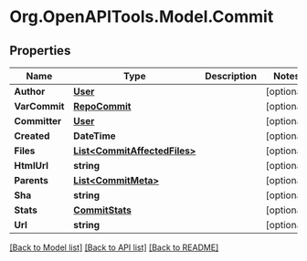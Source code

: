 # Org.OpenAPITools.Model.Commit

## Properties

Name | Type | Description | Notes
------------ | ------------- | ------------- | -------------
**Author** | [**User**](User.md) |  | [optional] 
**VarCommit** | [**RepoCommit**](RepoCommit.md) |  | [optional] 
**Committer** | [**User**](User.md) |  | [optional] 
**Created** | **DateTime** |  | [optional] 
**Files** | [**List&lt;CommitAffectedFiles&gt;**](CommitAffectedFiles.md) |  | [optional] 
**HtmlUrl** | **string** |  | [optional] 
**Parents** | [**List&lt;CommitMeta&gt;**](CommitMeta.md) |  | [optional] 
**Sha** | **string** |  | [optional] 
**Stats** | [**CommitStats**](CommitStats.md) |  | [optional] 
**Url** | **string** |  | [optional] 

[[Back to Model list]](../README.md#documentation-for-models) [[Back to API list]](../README.md#documentation-for-api-endpoints) [[Back to README]](../README.md)

